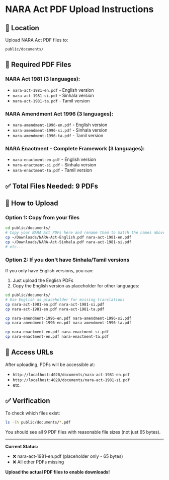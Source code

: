 # NARA Act PDF Upload Instructions

## 📁 Location
Upload NARA Act PDF files to:
```
public/documents/
```

## 📝 Required PDF Files

### **NARA Act 1981 (3 languages):**
- `nara-act-1981-en.pdf` - English version
- `nara-act-1981-si.pdf` - Sinhala version  
- `nara-act-1981-ta.pdf` - Tamil version

### **NARA Amendment Act 1996 (3 languages):**
- `nara-amendment-1996-en.pdf` - English version
- `nara-amendment-1996-si.pdf` - Sinhala version
- `nara-amendment-1996-ta.pdf` - Tamil version

### **NARA Enactment - Complete Framework (3 languages):**
- `nara-enactment-en.pdf` - English version
- `nara-enactment-si.pdf` - Sinhala version
- `nara-enactment-ta.pdf` - Tamil version

## ✅ Total Files Needed: 9 PDFs

## 🚀 How to Upload

### **Option 1: Copy from your files**
```bash
cd public/documents/
# Copy your NARA Act PDFs here and rename them to match the names above
cp ~/Downloads/NARA-Act-English.pdf nara-act-1981-en.pdf
cp ~/Downloads/NARA-Act-Sinhala.pdf nara-act-1981-si.pdf
# etc...
```

### **Option 2: If you don't have Sinhala/Tamil versions**
If you only have English versions, you can:
1. Just upload the English PDFs
2. Copy the English version as placeholder for other languages:

```bash
cd public/documents/
# Use English as placeholder for missing translations
cp nara-act-1981-en.pdf nara-act-1981-si.pdf
cp nara-act-1981-en.pdf nara-act-1981-ta.pdf

cp nara-amendment-1996-en.pdf nara-amendment-1996-si.pdf
cp nara-amendment-1996-en.pdf nara-amendment-1996-ta.pdf

cp nara-enactment-en.pdf nara-enactment-si.pdf
cp nara-enactment-en.pdf nara-enactment-ta.pdf
```

## 🔗 Access URLs

After uploading, PDFs will be accessible at:
- `http://localhost:4028/documents/nara-act-1981-en.pdf`
- `http://localhost:4028/documents/nara-act-1981-si.pdf`
- etc.

## ✅ Verification

To check which files exist:
```bash
ls -lh public/documents/*.pdf
```

You should see all 9 PDF files with reasonable file sizes (not just 65 bytes).

---

**Current Status:**
- ❌ nara-act-1981-en.pdf (placeholder only - 65 bytes)
- ❌ All other PDFs missing

**Upload the actual PDF files to enable downloads!**
